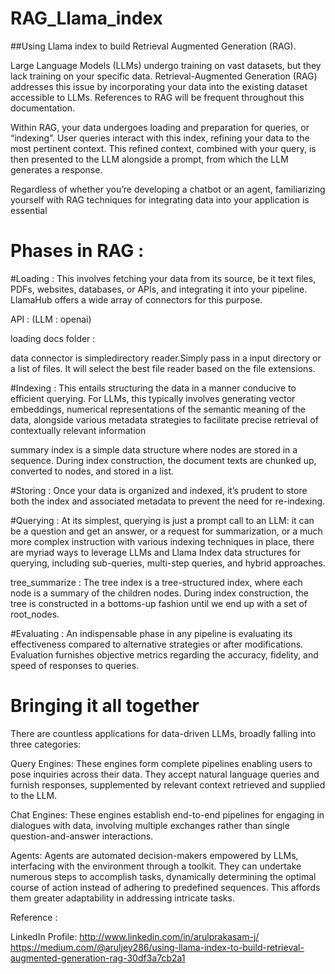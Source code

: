 # RAG_Llama_index

##Using Llama index to build Retrieval Augmented Generation (RAG).


Large Language Models (LLMs) undergo training on vast datasets, but they lack training on your specific data. Retrieval-Augmented Generation (RAG) addresses this issue by incorporating your data into the existing dataset accessible to LLMs. References to RAG will be frequent throughout this documentation.

Within RAG, your data undergoes loading and preparation for queries, or “indexing”. User queries interact with this index, refining your data to the most pertinent context. This refined context, combined with your query, is then presented to the LLM alongside a prompt, from which the LLM generates a response.

Regardless of whether you’re developing a chatbot or an agent, familiarizing yourself with RAG techniques for integrating data into your application is essential

# Phases in RAG :


#Loading : This involves fetching your data from its source, be it text files, PDFs, websites, databases, or APIs, and integrating it into your pipeline. LlamaHub offers a wide array of connectors for this purpose.

API : (LLM : openai)


loading docs folder :


data connector is simpledirectory reader.Simply pass in a input directory or a list of files. It will select the best file reader based on the file extensions.

#Indexing : This entails structuring the data in a manner conducive to efficient querying. For LLMs, this typically involves generating vector embeddings, numerical representations of the semantic meaning of the data, alongside various metadata strategies to facilitate precise retrieval of contextually relevant information


summary index is a simple data structure where nodes are stored in a sequence. During index construction, the document texts are chunked up, converted to nodes, and stored in a list.

#Storing : Once your data is organized and indexed, it’s prudent to store both the index and associated metadata to prevent the need for re-indexing.


#Querying : At its simplest, querying is just a prompt call to an LLM: it can be a question and get an answer, or a request for summarization, or a much more complex instruction with various indexing techniques in place, there are myriad ways to leverage LLMs and Llama Index data structures for querying, including sub-queries, multi-step queries, and hybrid approaches.


tree_summarize : The tree index is a tree-structured index, where each node is a summary of the children nodes. During index construction, the tree is constructed in a bottoms-up fashion until we end up with a set of root_nodes.

#Evaluating : An indispensable phase in any pipeline is evaluating its effectiveness compared to alternative strategies or after modifications. Evaluation furnishes objective metrics regarding the accuracy, fidelity, and speed of responses to queries.

# Bringing it all together
There are countless applications for data-driven LLMs, broadly falling into three categories:

Query Engines: These engines form complete pipelines enabling users to pose inquiries across their data. They accept natural language queries and furnish responses, supplemented by relevant context retrieved and supplied to the LLM.

Chat Engines: These engines establish end-to-end pipelines for engaging in dialogues with data, involving multiple exchanges rather than single question-and-answer interactions.

Agents: Agents are automated decision-makers empowered by LLMs, interfacing with the environment through a toolkit. They can undertake numerous steps to accomplish tasks, dynamically determining the optimal course of action instead of adhering to predefined sequences. This affords them greater adaptability in addressing intricate tasks.

Reference :

LinkedIn Profile: http://www.linkedin.com/in/arulprakasam-j/
https://medium.com/@aruljey286/using-llama-index-to-build-retrieval-augmented-generation-rag-30df3a7cb2a1

